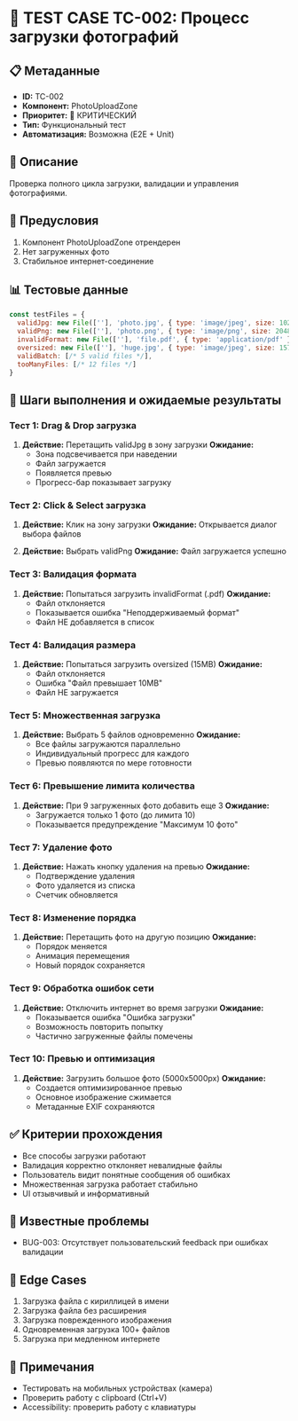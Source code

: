 # 🧪 TEST CASE TC-002: Процесс загрузки фотографий

## 📋 Метаданные
- **ID:** TC-002
- **Компонент:** PhotoUploadZone
- **Приоритет:** 🔴 КРИТИЧЕСКИЙ
- **Тип:** Функциональный тест
- **Автоматизация:** Возможна (E2E + Unit)

## 📝 Описание
Проверка полного цикла загрузки, валидации и управления фотографиями.

## 🔧 Предусловия
1. Компонент PhotoUploadZone отрендерен
2. Нет загруженных фото
3. Стабильное интернет-соединение

## 📊 Тестовые данные
```javascript
const testFiles = {
  validJpg: new File([''], 'photo.jpg', { type: 'image/jpeg', size: 1024000 }), // 1MB
  validPng: new File([''], 'photo.png', { type: 'image/png', size: 2048000 }), // 2MB
  invalidFormat: new File([''], 'file.pdf', { type: 'application/pdf' }),
  oversized: new File([''], 'huge.jpg', { type: 'image/jpeg', size: 15728640 }), // 15MB
  validBatch: [/* 5 valid files */],
  tooManyFiles: [/* 12 files */]
}
```

## 🔄 Шаги выполнения и ожидаемые результаты

### Тест 1: Drag & Drop загрузка
1. **Действие:** Перетащить validJpg в зону загрузки
   **Ожидание:**
   - Зона подсвечивается при наведении
   - Файл загружается
   - Появляется превью
   - Прогресс-бар показывает загрузку

### Тест 2: Click & Select загрузка
1. **Действие:** Клик на зону загрузки
   **Ожидание:** Открывается диалог выбора файлов

2. **Действие:** Выбрать validPng
   **Ожидание:** Файл загружается успешно

### Тест 3: Валидация формата
1. **Действие:** Попытаться загрузить invalidFormat (.pdf)
   **Ожидание:**
   - Файл отклоняется
   - Показывается ошибка "Неподдерживаемый формат"
   - Файл НЕ добавляется в список

### Тест 4: Валидация размера
1. **Действие:** Попытаться загрузить oversized (15MB)
   **Ожидание:**
   - Файл отклоняется
   - Ошибка "Файл превышает 10MB"
   - Файл НЕ загружается

### Тест 5: Множественная загрузка
1. **Действие:** Выбрать 5 файлов одновременно
   **Ожидание:**
   - Все файлы загружаются параллельно
   - Индивидуальный прогресс для каждого
   - Превью появляются по мере готовности

### Тест 6: Превышение лимита количества
1. **Действие:** При 9 загруженных фото добавить еще 3
   **Ожидание:**
   - Загружается только 1 фото (до лимита 10)
   - Показывается предупреждение "Максимум 10 фото"

### Тест 7: Удаление фото
1. **Действие:** Нажать кнопку удаления на превью
   **Ожидание:**
   - Подтверждение удаления
   - Фото удаляется из списка
   - Счетчик обновляется

### Тест 8: Изменение порядка
1. **Действие:** Перетащить фото на другую позицию
   **Ожидание:**
   - Порядок меняется
   - Анимация перемещения
   - Новый порядок сохраняется

### Тест 9: Обработка ошибок сети
1. **Действие:** Отключить интернет во время загрузки
   **Ожидание:**
   - Показывается ошибка "Ошибка загрузки"
   - Возможность повторить попытку
   - Частично загруженные файлы помечены

### Тест 10: Превью и оптимизация
1. **Действие:** Загрузить большое фото (5000x5000px)
   **Ожидание:**
   - Создается оптимизированное превью
   - Основное изображение сжимается
   - Метаданные EXIF сохраняются

## ✅ Критерии прохождения
- Все способы загрузки работают
- Валидация корректно отклоняет невалидные файлы
- Пользователь видит понятные сообщения об ошибках
- Множественная загрузка работает стабильно
- UI отзывчивый и информативный

## 🚨 Известные проблемы
- BUG-003: Отсутствует пользовательский feedback при ошибках валидации

## 🐛 Edge Cases
1. Загрузка файла с кириллицей в имени
2. Загрузка файла без расширения
3. Загрузка поврежденного изображения
4. Одновременная загрузка 100+ файлов
5. Загрузка при медленном интернете

## 📝 Примечания
- Тестировать на мобильных устройствах (камера)
- Проверить работу с clipboard (Ctrl+V)
- Accessibility: проверить работу с клавиатуры